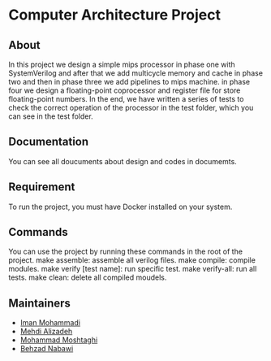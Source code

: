 
# Computer Architecture Project

## About

In this project we design a simple mips processor in phase one with SystemVerilog and after that we add multicycle memory and cache in phase two and then in phase three we add pipelines to mips machine. in phase four we design a floating-point coprocessor and register file for store floating-point numbers.
In the end, we have written a series of tests to check the correct operation of the processor in the test folder, which you can see in the test folder.

## Documentation
You can see all doucuments about design and codes in documemts.

## Requirement
To run the project, you must have Docker installed on your system.

## Commands
You can use the project by running these commands in the root of the project.
make assemble: assemble all verilog files.
make compile: compile modules.
make verify [test name]: run specific test.
make verify-all: run all tests.
make clean: delete all compiled moudels.

## Maintainers
- [Iman Mohammadi](https://github.com/Imanm02)
- [Mehdi Alizadeh](https://github.com/alizademhdi)
- [Mohammad Moshtaghi](https://github.com/MohammadMoshtagh)
- [Behzad Nabawi](https://github.com/behzadnabawi)
